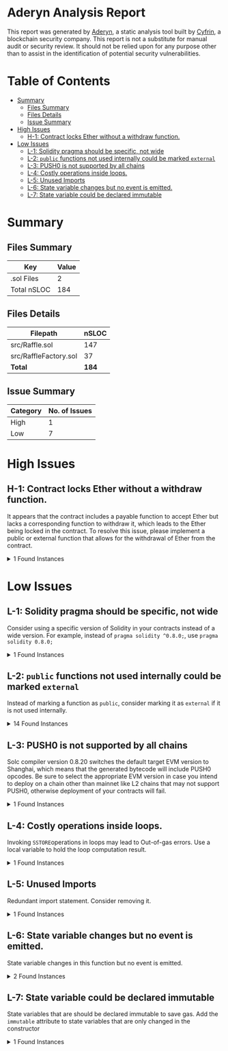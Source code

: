 # Aderyn Analysis Report

This report was generated by [Aderyn](https://github.com/Cyfrin/aderyn), a static analysis tool built by [Cyfrin](https://cyfrin.io), a blockchain security company. This report is not a substitute for manual audit or security review. It should not be relied upon for any purpose other than to assist in the identification of potential security vulnerabilities.
# Table of Contents

- [Summary](#summary)
  - [Files Summary](#files-summary)
  - [Files Details](#files-details)
  - [Issue Summary](#issue-summary)
- [High Issues](#high-issues)
  - [H-1: Contract locks Ether without a withdraw function.](#h-1-contract-locks-ether-without-a-withdraw-function)
- [Low Issues](#low-issues)
  - [L-1: Solidity pragma should be specific, not wide](#l-1-solidity-pragma-should-be-specific-not-wide)
  - [L-2: `public` functions not used internally could be marked `external`](#l-2-public-functions-not-used-internally-could-be-marked-external)
  - [L-3: PUSH0 is not supported by all chains](#l-3-push0-is-not-supported-by-all-chains)
  - [L-4: Costly operations inside loops.](#l-4-costly-operations-inside-loops)
  - [L-5: Unused Imports](#l-5-unused-imports)
  - [L-6: State variable changes but no event is emitted.](#l-6-state-variable-changes-but-no-event-is-emitted)
  - [L-7: State variable could be declared immutable](#l-7-state-variable-could-be-declared-immutable)


# Summary

## Files Summary

| Key | Value |
| --- | --- |
| .sol Files | 2 |
| Total nSLOC | 184 |


## Files Details

| Filepath | nSLOC |
| --- | --- |
| src/Raffle.sol | 147 |
| src/RaffleFactory.sol | 37 |
| **Total** | **184** |


## Issue Summary

| Category | No. of Issues |
| --- | --- |
| High | 1 |
| Low | 7 |


# High Issues

## H-1: Contract locks Ether without a withdraw function.

It appears that the contract includes a payable function to accept Ether but lacks a corresponding function to withdraw it, which leads to the Ether being locked in the contract. To resolve this issue, please implement a public or external function that allows for the withdrawal of Ether from the contract.

<details><summary>1 Found Instances</summary>


- Found in src/Raffle.sol [Line: 36](src/Raffle.sol#L36)

	```solidity
	contract Raffle is VRFConsumerBaseV2Plus, AutomationCompatibleInterface {
	```

</details>



# Low Issues

## L-1: Solidity pragma should be specific, not wide

Consider using a specific version of Solidity in your contracts instead of a wide version. For example, instead of `pragma solidity ^0.8.0;`, use `pragma solidity 0.8.0;`

<details><summary>1 Found Instances</summary>


- Found in src/Raffle.sol [Line: 24](src/Raffle.sol#L24)

	```solidity
	pragma solidity ^0.8.19;
	```

</details>



## L-2: `public` functions not used internally could be marked `external`

Instead of marking a function as `public`, consider marking it as `external` if it is not used internally.

<details><summary>14 Found Instances</summary>


- Found in src/Raffle.sol [Line: 98](src/Raffle.sol#L98)

	```solidity
	    function enterRaffle() public payable {
	```

- Found in src/Raffle.sol [Line: 201](src/Raffle.sol#L201)

	```solidity
	    function getRaffleState() public view returns (RaffleState) {
	```

- Found in src/Raffle.sol [Line: 205](src/Raffle.sol#L205)

	```solidity
	    function getNumWords() public pure returns (uint256) {
	```

- Found in src/Raffle.sol [Line: 209](src/Raffle.sol#L209)

	```solidity
	    function getRequestConfirmations() public pure returns (uint256) {
	```

- Found in src/Raffle.sol [Line: 213](src/Raffle.sol#L213)

	```solidity
	    function getRecentWinner() public view returns (address) {
	```

- Found in src/Raffle.sol [Line: 217](src/Raffle.sol#L217)

	```solidity
	    function getPlayer(uint256 index) public view returns (address) {
	```

- Found in src/Raffle.sol [Line: 221](src/Raffle.sol#L221)

	```solidity
	    function getLastTimeStamp() public view returns (uint256) {
	```

- Found in src/Raffle.sol [Line: 225](src/Raffle.sol#L225)

	```solidity
	    function getInterval() public view returns (uint256) {
	```

- Found in src/Raffle.sol [Line: 229](src/Raffle.sol#L229)

	```solidity
	    function getEntranceFee() public view returns (uint256) {
	```

- Found in src/Raffle.sol [Line: 233](src/Raffle.sol#L233)

	```solidity
	    function getNumberOfPlayers() public view returns (uint256) {
	```

- Found in src/Raffle.sol [Line: 237](src/Raffle.sol#L237)

	```solidity
	    function getTimeRemaining() public view returns (uint256) {
	```

- Found in src/Raffle.sol [Line: 245](src/Raffle.sol#L245)

	```solidity
	    function getPlayerEntries(address player) public view returns (uint256) {
	```

- Found in src/RaffleFactory.sol [Line: 56](src/RaffleFactory.sol#L56)

	```solidity
	    function createRaffle(uint256 interval, uint256 entranceFee) public returns (Raffle) {
	```

- Found in src/RaffleFactory.sol [Line: 64](src/RaffleFactory.sol#L64)

	```solidity
	    function getAndUpdateRaffleEntranceFeesArray() public returns (uint256[] memory) {
	```

</details>



## L-3: PUSH0 is not supported by all chains

Solc compiler version 0.8.20 switches the default target EVM version to Shanghai, which means that the generated bytecode will include PUSH0 opcodes. Be sure to select the appropriate EVM version in case you intend to deploy on a chain other than mainnet like L2 chains that may not support PUSH0, otherwise deployment of your contracts will fail.

<details><summary>1 Found Instances</summary>


- Found in src/Raffle.sol [Line: 24](src/Raffle.sol#L24)

	```solidity
	pragma solidity ^0.8.19;
	```

</details>



## L-4: Costly operations inside loops.

Invoking `SSTORE`operations in loops may lead to Out-of-gas errors. Use a local variable to hold the loop computation result.

<details><summary>1 Found Instances</summary>


- Found in src/RaffleFactory.sol [Line: 65](src/RaffleFactory.sol#L65)

	```solidity
	        for (uint256 i = 0; i < s_raffleCounter; i++) {
	```

</details>



## L-5: Unused Imports

Redundant import statement. Consider removing it.

<details><summary>1 Found Instances</summary>


- Found in src/RaffleFactory.sol [Line: 27](src/RaffleFactory.sol#L27)

	```solidity
	import {VRFConsumerBaseV2Plus} from "@chainlink/contracts/src/v0.8/vrf/dev/VRFConsumerBaseV2Plus.sol";
	```

</details>



## L-6: State variable changes but no event is emitted.

State variable changes in this function but no event is emitted.

<details><summary>2 Found Instances</summary>


- Found in src/RaffleFactory.sol [Line: 56](src/RaffleFactory.sol#L56)

	```solidity
	    function createRaffle(uint256 interval, uint256 entranceFee) public returns (Raffle) {
	```

- Found in src/RaffleFactory.sol [Line: 64](src/RaffleFactory.sol#L64)

	```solidity
	    function getAndUpdateRaffleEntranceFeesArray() public returns (uint256[] memory) {
	```

</details>



## L-7: State variable could be declared immutable

State variables that are should be declared immutable to save gas. Add the `immutable` attribute to state variables that are only changed in the constructor

<details><summary>1 Found Instances</summary>


- Found in src/Raffle.sol [Line: 64](src/Raffle.sol#L64)

	```solidity
	    uint256 private s_lastTimeStamp;
	```

</details>



